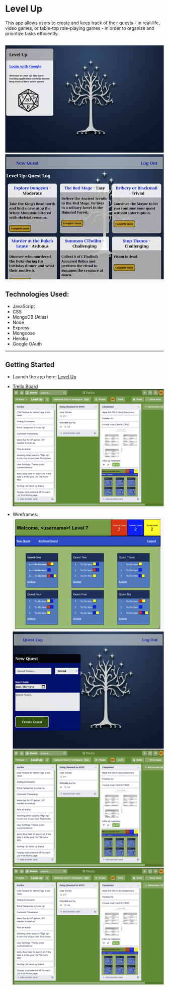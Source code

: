 # Level Up
This app allows users to create and keep track of their quests - in real-life, video games, or table-top role-playing games - in order to organize and prioritize tasks efficiently. 

![level up landing page](./screenshots/login-landing-page.png "login page")
![level up landing page](./screenshots/all-quests.png "main page")
---
## Technologies Used:
* JavaScript
* CSS
* MongoDB (Atlas)
* Node
* Express
* Mongoose
* Heroku
* Google OAuth
---
## Getting Started
* Launch the app here: [Level Up](https://level-up-ga.herokuapp.com/)

* [Trello Board](https://level-up-ga.herokuapp.com/)
![level up trello board](./screenshots/trello-board.png "level up trello board")

* Wireframes:
![all quests wireframe](./screenshots/all-quests-wireframe.png "all quests wireframe")
![new quest wireframe](./screenshots/new-quest.png "new quest wireframe")
![level up trello board](./screenshots/trello-board.png "level up trello board")
![level up trello board](./screenshots/trello-board.png "level up trello board")